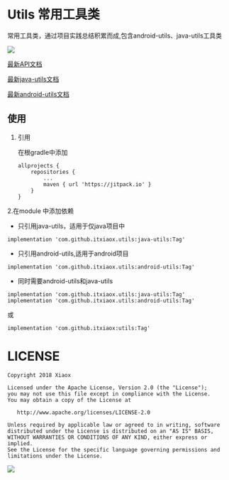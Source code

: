 #  Utils 常用工具类

常用工具类，通过项目实践总结积累而成,包含android-utils、java-utils工具类

[![](https://jitpack.io/v/itxiaox/utils.svg)](https://jitpack.io/#itxiaox/utils)

[最新API文档](https://javadoc.jitpack.io/com/github/itxiaox/utils/latest/javadoc/)

[最新java-utils文档](https://javadoc.jitpack.io/com/github/itxiaox/utils/java-utils/latest/javadoc/)

[最新android-utils文档](https://javadoc.jitpack.io/com/github/itxiaox/utils/android-utils/latest/javadoc/)
## 使用
 1. 引用

	在根gradle中添加
	```
	allprojects {
		repositories {
			...
			maven { url 'https://jitpack.io' }
		}
	}
	```
2.在module 中添加依赖
- 只引用java-utils，适用于仅java项目中

```
implementation 'com.github.itxiaox.utils:java-utils:Tag'
```
- 只引用android-utils,适用于android项目
```
implementation 'com.github.itxiaox.utils:android-utils:Tag'
```
- 同时需要android-utils和java-utils

```
implementation 'com.github.itxiaox.utils:java-utils:Tag'
implementation 'com.github.itxiaox.utils:android-utils:Tag'
```
或
```
implementation 'com.github.itxiaox:utils:Tag'
```
 
# LICENSE

	Copyright 2018 Xiaox

	Licensed under the Apache License, Version 2.0 (the "License");
	you may not use this file except in compliance with the License.
	You may obtain a copy of the License at

	   http://www.apache.org/licenses/LICENSE-2.0

	Unless required by applicable law or agreed to in writing, software
	distributed under the License is distributed on an "AS IS" BASIS,
	WITHOUT WARRANTIES OR CONDITIONS OF ANY KIND, either express or implied.
	See the License for the specific language governing permissions and
	limitations under the License.


 [![](https://jitpack.io/v/foyuexiaoerbuyu/utils.svg)](https://jitpack.io/#foyuexiaoerbuyu/utils)

 
